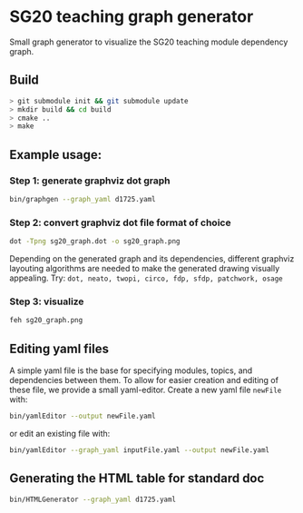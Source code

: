 # SG20 teaching graph generator

Small graph generator to visualize the SG20 teaching module dependency graph.

## Build
```bash
> git submodule init && git submodule update
> mkdir build && cd build
> cmake ..
> make
```

## Example usage:
### Step 1: generate graphviz dot graph
```bash
bin/graphgen --graph_yaml d1725.yaml
```

### Step 2: convert graphviz dot file format of choice
```bash
dot -Tpng sg20_graph.dot -o sg20_graph.png
```
Depending on the generated graph and its dependencies, different graphviz layouting algorithms are needed to make the generated drawing visually appealing. Try: `dot, neato, twopi, circo, fdp, sfdp, patchwork, osage`

### Step 3: visualize
```bash
feh sg20_graph.png
```

## Editing yaml files
A simple yaml file is the base for specifying modules, topics, and dependencies between them.
To allow for easier creation and editing of these file, we provide a small yaml-editor.
Create a new yaml file `newFile` with:
```bash
bin/yamlEditor --output newFile.yaml
```
or edit an existing file with:
```bash
bin/yamlEditor --graph_yaml inputFile.yaml --output newFile.yaml
```

## Generating the HTML table for standard doc
```bash
bin/HTMLGenerator --graph_yaml d1725.yaml
```
